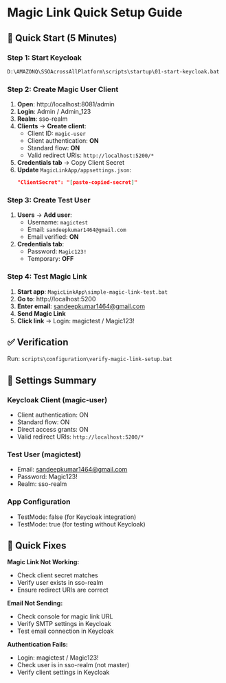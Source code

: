 # Magic Link Quick Setup Guide

## 🚀 Quick Start (5 Minutes)

### Step 1: Start Keycloak
```bash
D:\AMAZONQ\SSOAcrossAllPlatform\scripts\startup\01-start-keycloak.bat
```

### Step 2: Create Magic User Client
1. **Open**: http://localhost:8081/admin
2. **Login**: Admin / Admin_123
3. **Realm**: sso-realm
4. **Clients** → **Create client**:
   - Client ID: `magic-user`
   - Client authentication: **ON**
   - Standard flow: **ON**
   - Valid redirect URIs: `http://localhost:5200/*`
5. **Credentials tab** → Copy Client Secret
6. **Update** `MagicLinkApp/appsettings.json`:
   ```json
   "ClientSecret": "[paste-copied-secret]"
   ```

### Step 3: Create Test User
1. **Users** → **Add user**:
   - Username: `magictest`
   - Email: `sandeepkumar1464@gmail.com`
   - Email verified: **ON**
2. **Credentials tab**:
   - Password: `Magic123!`
   - Temporary: **OFF**

### Step 4: Test Magic Link
1. **Start app**: `MagicLinkApp\simple-magic-link-test.bat`
2. **Go to**: http://localhost:5200
3. **Enter email**: sandeepkumar1464@gmail.com
4. **Send Magic Link**
5. **Click link** → Login: magictest / Magic123!

## ✅ Verification
Run: `scripts\configuration\verify-magic-link-setup.bat`

## 🔧 Settings Summary

### Keycloak Client (magic-user)
- Client authentication: ON
- Standard flow: ON
- Direct access grants: ON
- Valid redirect URIs: `http://localhost:5200/*`

### Test User (magictest)
- Email: sandeepkumar1464@gmail.com
- Password: Magic123!
- Realm: sso-realm

### App Configuration
- TestMode: false (for Keycloak integration)
- TestMode: true (for testing without Keycloak)

## 🐛 Quick Fixes

**Magic Link Not Working:**
- Check client secret matches
- Verify user exists in sso-realm
- Ensure redirect URIs are correct

**Email Not Sending:**
- Check console for magic link URL
- Verify SMTP settings in Keycloak
- Test email connection in Keycloak

**Authentication Fails:**
- Login: magictest / Magic123!
- Check user is in sso-realm (not master)
- Verify client settings in Keycloak